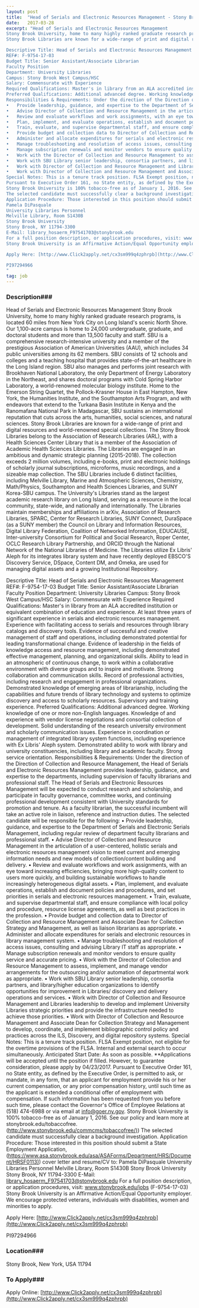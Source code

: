 ```yaml
---
layout: post
title:  "Head of Serials and Electronic Resources Management - Stony Brook University"
date:   2017-03-28
excerpt: "Head of Serials and Electronic Resources Management
Stony Brook University, home to many highly ranked graduate research programs, is located 60 miles from New York City on Long Island's scenic North Shore. Our 1,100-acre campus is home to 24,000 undergraduate, graduate, and doctoral students and more than 13,500 faculty and staff. SBU is a comprehensive research-intensive university and a member of the prestigious Association of American Universities (AAU), which includes 34 public universities among its 62 members. SBU consists of 12 schools and colleges and a teaching hospital that provides state-of-the-art healthcare in the Long Island region. SBU also manages and performs joint research with Brookhaven National Laboratory, the only Department of Energy Laboratory in the Northeast, and shares doctoral programs with Cold Spring Harbor Laboratory, a world-renowned molecular biology institute. Home to the Emerson String Quartet, the Pollock-Krasner House in East Hampton, New York, the Humanities Institute, and the Southampton Arts Program, and with endeavors that extend to the Turkana Basin Institute in Kenya and the Ranomafana National Park in Madagascar, SBU sustains an international reputation that cuts across the arts, humanities, social sciences, and natural sciences.
Stony Brook Libraries are known for a wide-range of print and digital resources and world-renowned special collections. The Stony Brook Libraries belong to the Association of Research Libraries (ARL), with a Health Sciences Center Library that is a member of the Association of Academic Health Sciences Libraries. The Libraries are engaged in an ambitious and dynamic strategic planning (2015-2018). The collection exceeds 2 million volumes, including e-books, print and electronic holdings of scholarly journal subscriptions, microforms, music recordings, and a sizeable map collection. The SBU Libraries include 6 distinct facilities, including Melville Library, Marine and Atmospheric Sciences, Chemistry, Math/Physics, Southampton and Health Sciences Libraries, and SUNY Korea-SBU campus. The University's Libraries stand as the largest academic research library on Long Island, serving as a resource in the local community, state-wide, and nationally and internationally. The Libraries maintain memberships and affiliations in arXiv, Association of Research Libraries, SPARC, Center for Research Libraries, SUNY Connect, DuraSpace (as a SUNY member) the Council on Library and Information Resources, Digital Library Federation, Coalition of Networked Information, EDUCAUSE, Inter-university Consortium for Political and Social Research, Roper Center, OCLC Research Library Partnership, and ORCID through the National Network of the National Libraries of Medicine. The Libraries utilize Ex Libris' Aleph for its integrates library system and have recently deployed EBSCO'S Discovery Service, DSpace, Content DM, and Omeka, are used for managing digital assets and a growing Institutional Repository.

Descriptive Title: Head of Serials and Electronic Resources Management 
REF#: F-9754-17-03
Budget Title: Senior Assistant/Associate Librarian 
Faculty Position
Department: University Libraries 
Campus: Stony Brook West Campus/HSC
Salary: Commensurate with Experience
Required Qualifications: Master's in library from an ALA accredited institution or equivalent combination of education and experience. At least three years of significant experience in serials and electronic resources management. Experience with facilitating access to serials and resources through library catalogs and discovery tools. Evidence of successful and creative management of staff and operations, including demonstrated potential for leading transformational change. Evidence of leadership in the fields of knowledge access and resource management, including demonstrated effective management, planning, and organizational skills. Ability to lead in an atmospheric of continuous change, to work within a collaborative environment with diverse groups and to inspire and motivate. Strong collaboration and communication skills. Record of professional activities, including research and engagement in professional organizations. Demonstrated knowledge of emerging areas of librarianship, including the capabilities and future trends of library technology and systems to optimize discovery and access to scholarly resources. Supervisory and training experience.
Preferred Qualifications: Additional advanced degree. Working knowledge of one or more non-English languages. Knowledge of and experience with vendor license negotiations and consortial collection of development. Solid understanding of the research university environment and scholarly communication issues. Experience in coordination or management of integrated library system functions, including experience with Ex Libris' Aleph system. Demonstrated ability to work with library and university constituencies, including library and academic faculty. Strong service orientation. 
Responsibilities & Requirements: Under the direction of the Direction of Collection and Resource Management, the Head of Serials and Electronic Resources Management provides leadership, guidance, and expertise to the departments, including supervision of faculty librarians and professional staff. The Head of Serials and Electronic Resources Management will be expected to conduct research and scholarship, and participate in faculty governance, committee works, and continuing professional development consistent with University standards for promotion and tenure. As a faculty librarian, the successful incumbent will take an active role in liaison, reference and instruction duties. The selected candidate will be responsible for the following:
•	Provide leadership, guidance, and expertise to the Department of Serials and Electronic Serials Management, including regular review of department faculty librarians and professional staff.
•	Advise Director of Collection and Resource Management in the articulation of a user-centered, holistic serials and electronic resources management vision to meet current and emerging information needs and new models of collection/content building and delivery.
•	Review and evaluate workflows and work assignments, with an eye toward increasing efficiencies, bringing more high-quality content to users more quickly, and building sustainable workflows to handle increasingly heterogeneous digital assets.
•	Plan, implement, and evaluate operations, establish and document policies and procedures, and set priorities in serials and electronic resources management.
•	Train, evaluate, and supervise departmental staff, and ensure compliance with local policy and procedure, resource license agreements, as well as best practices in the profession.
•	Provide budget and collection data to Director of Collection and Resource Management and Associate Dean for Collection Strategy and Management, as well as liaison librarians as appropriate.
•	Administer and allocate expenditures for serials and electronic resources in library management system.
•	Manage troubleshooting and resolution of access issues, consulting and advising Library IT staff as appropriate.
•	Manage subscription renewals and monitor vendors to ensure quality service and accurate pricing.
•	Work with the Director of Collection and Resource Management to assess, implement, and manage vendor arrangements for the outsourcing and/or automation of departmental work as appropriate.
•	Work with SBU Library senior leadership, consortia partners, and library/higher education organizations to identify opportunities for improvement in Libraries/ discovery and delivery operations and services.
•	Work with Director of Collection and Resource Management and Libraries leadership to develop and implement University Libraries strategic priorities and provide the infrastructure needed to achieve those priorities.
•	Work with Director of Collection and Resource Management and Associate Dean for Collection Strategy and Management to develop, coordinate, and implement bibliographic control policy and practices across the ILS, Discovery, and digital repository systems.
Special Notes: This is a tenure track position. FLSA Exempt position, not eligible for the overtime provisions of the FLSA. Internal and external search to occur simultaneously. Anticipated Start Date: As soon as possible. **Applications will be accepted until the position if filled. However, to guarantee consideration, please apply by 04/23/2017.
Pursuant to Executive Order 161, no State entity, as defined by the Executive Order, is permitted to ask, or mandate, in any form, that an applicant for employment provide his or her current compensation, or any prior compensation history, until such time as the applicant is extended a conditional offer of employment with compensation. If such information has been requested from you before such time, please contact the Governor's Office of Employee Relations at (518) 474-6988 or via email at info@goer.ny.gov.
Stony Brook University is 100% tobacco-free as of January 1, 2016. See our policy and learn more at stonybrook.edu/tobaccofree. ([http://www.stonybrook.edu/commcms/tobaccofree/)](http://www.stonybrook.edu/commcms/tobaccofree/))
The selected candidate must successfully clear a background investigation.
Application Procedure: Those interested in this position should submit a State Employment Application,([https://www.asa.stonybrook.edu/asa/ASAForms/Department/HRS/Document/HRSF0113)](https://www.asa.stonybrook.edu/asa/ASAForms/Department/HRS/Document/HRSF0113)) cover letter and resume/CV to:
Pamela DiPasquale
University Libraries Personnel
Melville Library, Room S1430B
Stony Brook University
Stony Brook, NY 11794-3300
E-Mail: library_hosaerm_F97541703@stonybrook.edu
For a full position description, or application procedures, visit: www.stonybrook.edu/jobs (F-9754-17-03)
Stony Brook University is an Affirmative Action/Equal Opportunity employer. We encourage protected veterans, individuals with disabilities, women and minorities to apply. 

Apply Here: [http://www.Click2apply.net/cx3sm999q4zphrpb](http://www.Click2apply.net/cx3sm999q4zphrpb)

PI97294966
"
tag: job
---
```


### Description###

Head of Serials and Electronic Resources Management
Stony Brook University, home to many highly ranked graduate research programs, is located 60 miles from New York City on Long Island's scenic North Shore. Our 1,100-acre campus is home to 24,000 undergraduate, graduate, and doctoral students and more than 13,500 faculty and staff. SBU is a comprehensive research-intensive university and a member of the prestigious Association of American Universities (AAU), which includes 34 public universities among its 62 members. SBU consists of 12 schools and colleges and a teaching hospital that provides state-of-the-art healthcare in the Long Island region. SBU also manages and performs joint research with Brookhaven National Laboratory, the only Department of Energy Laboratory in the Northeast, and shares doctoral programs with Cold Spring Harbor Laboratory, a world-renowned molecular biology institute. Home to the Emerson String Quartet, the Pollock-Krasner House in East Hampton, New York, the Humanities Institute, and the Southampton Arts Program, and with endeavors that extend to the Turkana Basin Institute in Kenya and the Ranomafana National Park in Madagascar, SBU sustains an international reputation that cuts across the arts, humanities, social sciences, and natural sciences.
Stony Brook Libraries are known for a wide-range of print and digital resources and world-renowned special collections. The Stony Brook Libraries belong to the Association of Research Libraries (ARL), with a Health Sciences Center Library that is a member of the Association of Academic Health Sciences Libraries. The Libraries are engaged in an ambitious and dynamic strategic planning (2015-2018). The collection exceeds 2 million volumes, including e-books, print and electronic holdings of scholarly journal subscriptions, microforms, music recordings, and a sizeable map collection. The SBU Libraries include 6 distinct facilities, including Melville Library, Marine and Atmospheric Sciences, Chemistry, Math/Physics, Southampton and Health Sciences Libraries, and SUNY Korea-SBU campus. The University's Libraries stand as the largest academic research library on Long Island, serving as a resource in the local community, state-wide, and nationally and internationally. The Libraries maintain memberships and affiliations in arXiv, Association of Research Libraries, SPARC, Center for Research Libraries, SUNY Connect, DuraSpace (as a SUNY member) the Council on Library and Information Resources, Digital Library Federation, Coalition of Networked Information, EDUCAUSE, Inter-university Consortium for Political and Social Research, Roper Center, OCLC Research Library Partnership, and ORCID through the National Network of the National Libraries of Medicine. The Libraries utilize Ex Libris' Aleph for its integrates library system and have recently deployed EBSCO'S Discovery Service, DSpace, Content DM, and Omeka, are used for managing digital assets and a growing Institutional Repository.

Descriptive Title: Head of Serials and Electronic Resources Management 
REF#: F-9754-17-03
Budget Title: Senior Assistant/Associate Librarian 
Faculty Position
Department: University Libraries 
Campus: Stony Brook West Campus/HSC
Salary: Commensurate with Experience
Required Qualifications: Master's in library from an ALA accredited institution or equivalent combination of education and experience. At least three years of significant experience in serials and electronic resources management. Experience with facilitating access to serials and resources through library catalogs and discovery tools. Evidence of successful and creative management of staff and operations, including demonstrated potential for leading transformational change. Evidence of leadership in the fields of knowledge access and resource management, including demonstrated effective management, planning, and organizational skills. Ability to lead in an atmospheric of continuous change, to work within a collaborative environment with diverse groups and to inspire and motivate. Strong collaboration and communication skills. Record of professional activities, including research and engagement in professional organizations. Demonstrated knowledge of emerging areas of librarianship, including the capabilities and future trends of library technology and systems to optimize discovery and access to scholarly resources. Supervisory and training experience.
Preferred Qualifications: Additional advanced degree. Working knowledge of one or more non-English languages. Knowledge of and experience with vendor license negotiations and consortial collection of development. Solid understanding of the research university environment and scholarly communication issues. Experience in coordination or management of integrated library system functions, including experience with Ex Libris' Aleph system. Demonstrated ability to work with library and university constituencies, including library and academic faculty. Strong service orientation. 
Responsibilities & Requirements: Under the direction of the Direction of Collection and Resource Management, the Head of Serials and Electronic Resources Management provides leadership, guidance, and expertise to the departments, including supervision of faculty librarians and professional staff. The Head of Serials and Electronic Resources Management will be expected to conduct research and scholarship, and participate in faculty governance, committee works, and continuing professional development consistent with University standards for promotion and tenure. As a faculty librarian, the successful incumbent will take an active role in liaison, reference and instruction duties. The selected candidate will be responsible for the following:
•	Provide leadership, guidance, and expertise to the Department of Serials and Electronic Serials Management, including regular review of department faculty librarians and professional staff.
•	Advise Director of Collection and Resource Management in the articulation of a user-centered, holistic serials and electronic resources management vision to meet current and emerging information needs and new models of collection/content building and delivery.
•	Review and evaluate workflows and work assignments, with an eye toward increasing efficiencies, bringing more high-quality content to users more quickly, and building sustainable workflows to handle increasingly heterogeneous digital assets.
•	Plan, implement, and evaluate operations, establish and document policies and procedures, and set priorities in serials and electronic resources management.
•	Train, evaluate, and supervise departmental staff, and ensure compliance with local policy and procedure, resource license agreements, as well as best practices in the profession.
•	Provide budget and collection data to Director of Collection and Resource Management and Associate Dean for Collection Strategy and Management, as well as liaison librarians as appropriate.
•	Administer and allocate expenditures for serials and electronic resources in library management system.
•	Manage troubleshooting and resolution of access issues, consulting and advising Library IT staff as appropriate.
•	Manage subscription renewals and monitor vendors to ensure quality service and accurate pricing.
•	Work with the Director of Collection and Resource Management to assess, implement, and manage vendor arrangements for the outsourcing and/or automation of departmental work as appropriate.
•	Work with SBU Library senior leadership, consortia partners, and library/higher education organizations to identify opportunities for improvement in Libraries/ discovery and delivery operations and services.
•	Work with Director of Collection and Resource Management and Libraries leadership to develop and implement University Libraries strategic priorities and provide the infrastructure needed to achieve those priorities.
•	Work with Director of Collection and Resource Management and Associate Dean for Collection Strategy and Management to develop, coordinate, and implement bibliographic control policy and practices across the ILS, Discovery, and digital repository systems.
Special Notes: This is a tenure track position. FLSA Exempt position, not eligible for the overtime provisions of the FLSA. Internal and external search to occur simultaneously. Anticipated Start Date: As soon as possible. **Applications will be accepted until the position if filled. However, to guarantee consideration, please apply by 04/23/2017.
Pursuant to Executive Order 161, no State entity, as defined by the Executive Order, is permitted to ask, or mandate, in any form, that an applicant for employment provide his or her current compensation, or any prior compensation history, until such time as the applicant is extended a conditional offer of employment with compensation. If such information has been requested from you before such time, please contact the Governor's Office of Employee Relations at (518) 474-6988 or via email at info@goer.ny.gov.
Stony Brook University is 100% tobacco-free as of January 1, 2016. See our policy and learn more at stonybrook.edu/tobaccofree. ([http://www.stonybrook.edu/commcms/tobaccofree/)](http://www.stonybrook.edu/commcms/tobaccofree/))
The selected candidate must successfully clear a background investigation.
Application Procedure: Those interested in this position should submit a State Employment Application,([https://www.asa.stonybrook.edu/asa/ASAForms/Department/HRS/Document/HRSF0113)](https://www.asa.stonybrook.edu/asa/ASAForms/Department/HRS/Document/HRSF0113)) cover letter and resume/CV to:
Pamela DiPasquale
University Libraries Personnel
Melville Library, Room S1430B
Stony Brook University
Stony Brook, NY 11794-3300
E-Mail: library_hosaerm_F97541703@stonybrook.edu
For a full position description, or application procedures, visit: www.stonybrook.edu/jobs (F-9754-17-03)
Stony Brook University is an Affirmative Action/Equal Opportunity employer. We encourage protected veterans, individuals with disabilities, women and minorities to apply. 

Apply Here: [http://www.Click2apply.net/cx3sm999q4zphrpb](http://www.Click2apply.net/cx3sm999q4zphrpb)

PI97294966









### Location###

Stony Brook, New York, USA 11794




### To Apply###

Apply Online: [http://www.Click2apply.net/cx3sm999q4zphrpb](http://www.Click2apply.net/cx3sm999q4zphrpb)





